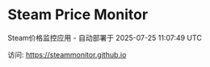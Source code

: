 # Steam Price Monitor

Steam价格监控应用 - 自动部署于 2025-07-25 11:07:49 UTC

访问: https://steammonitor.github.io

